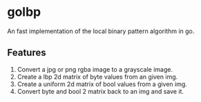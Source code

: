# golbp
An fast implementation of the local binary pattern algorithm in go.

## Features
1. Convert a jpg or png rgba image to a grayscale image.
2. Create a lbp 2d matrix of byte values from an given img.
3. Create a uniform 2d matrix of bool values from a given img.
4. Convert byte and bool 2 matrix back to an img and save it.